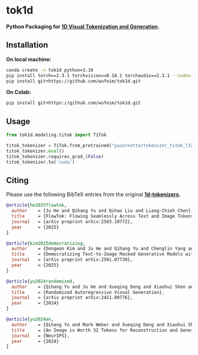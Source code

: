 # tok1d

**Python Packaging for [1D Visual Tokenization and Generation](https://github.com/bytedance/1d-tokenizer/).**

## Installation

**On local machine:**

```sh
conda create -n tok1d python=3.10
pip install torch==2.3.1 torchvision==0.18.1 torchaudio==2.3.1 --index-url https://download.pytorch.org/whl/cu121
pip install git+https://github.com/wufeim/tok1d.git
```

**On Colab:**

```sh
pip install git+https://github.com/wufeim/tok1d.git
```

## Usage

```py
from tok1d.modeling.titok import TiTok

titok_tokenizer = TiTok.from_pretrained("yucornetto/tokenizer_titok_l32_imagenet")
titok_tokenizer.eval()
titok_tokenizer.requires_grad_(False)
titok_tokenizer.to('cuda')
```

## Citing

Please use the following BibTeX entries from the original **[1d-tokenizers](https://github.com/bytedance/1d-tokenizer/).**

```BibTeX
@article{he2025flowtok,
  author    = {Ju He and Qihang Yu and Qihao Liu and Liang-Chieh Chen},
  title     = {FlowTok: Flowing Seamlessly Across Text and Image Tokens},
  journal   = {arXiv preprint arXiv:2503.10772},
  year      = {2025}
}
```

```BibTeX
@article{kim2025democratizing,
  author    = {Dongwon Kim and Ju He and Qihang Yu and Chenglin Yang and Xiaohui Shen and Suha Kwak and Liang-Chieh Chen},
  title     = {Democratizing Text-to-Image Masked Generative Models with Compact Text-Aware One-Dimensional Tokens},
  journal   = {arXiv preprint arXiv:2501.07730},
  year      = {2025}
}
```

```BibTeX
@article{yu2024randomized,
  author    = {Qihang Yu and Ju He and Xueqing Deng and Xiaohui Shen and Liang-Chieh Chen},
  title     = {Randomized Autoregressive Visual Generation},
  journal   = {arXiv preprint arXiv:2411.00776},
  year      = {2024}
}
```

```BibTeX
@article{yu2024an,
  author    = {Qihang Yu and Mark Weber and Xueqing Deng and Xiaohui Shen and Daniel Cremers and Liang-Chieh Chen},
  title     = {An Image is Worth 32 Tokens for Reconstruction and Generation},
  journal   = {NeurIPS},
  year      = {2024}
}
```
